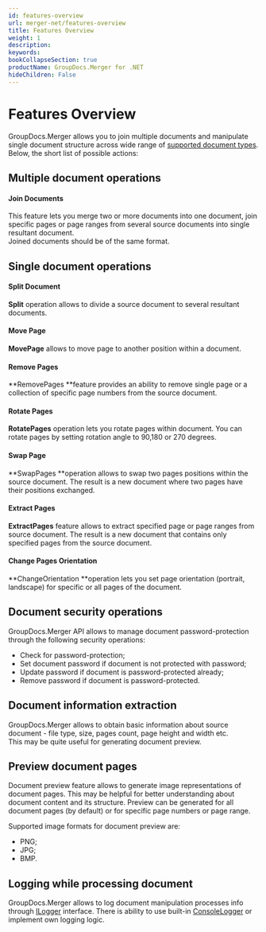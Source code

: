 ```yaml
---
id: features-overview
url: merger-net/features-overview
title: Features Overview
weight: 1
description: 
keywords: 
bookCollapseSection: true
productName: GroupDocs.Merger for .NET
hideChildren: False
---
```


# Features Overview


GroupDocs.Merger allows you to join multiple documents and manipulate single document structure across wide range of [supported document types](https://docs.groupdocs.com/display/mergernet/Supported+Document+Types). Below, the short list of possible actions: 

## Multiple document operations

#### Join Documents

This feature lets you merge two or more documents into one document, join specific pages or page ranges from several source documents into single resultant document.  
Joined documents should be of the same format. 

## Single document operations

#### Split Document

**Split** operation allows to divide a source document to several resultant documents.

#### Move Page

**MovePage** allows to move page to another position within a document. 

#### Remove Pages

**RemovePages **feature provides an ability to remove single page or a collection of specific page numbers from the source document. 

#### Rotate Pages

**RotatePages** operation lets you rotate pages within document. You can rotate pages by setting rotation angle to 90,180 or 270 degrees. 

#### Swap Page

**SwapPages **operation allows to swap two pages positions within the source document. The result is a new document where two pages have their positions exchanged.

#### Extract Pages

**ExtractPages** feature allows to extract specified page or page ranges from source document. The result is a new document that contains only specified pages from the source document.

#### Change Pages Orientation

**ChangeOrientation **operation lets you set page orientation (portrait, landscape) for specific or all pages of the document.

## Document security operations

GroupDocs.Merger API allows to manage document password-protection through the following security operations:

*   Check for password-protection;
*   Set document password if document is not protected with password;
*   Update password if document is password-protected already;
*   Remove password if document is password-protected. 

## Document information extraction

GroupDocs.Merger allows to obtain basic information about source document - file type, size, pages count, page height and width etc.  
This may be quite useful for generating document preview.

## Preview document pages

Document preview feature allows to generate image representations of document pages. This may be helpful for better understanding about document content and its structure. Preview can be generated for all document pages (by default) or for specific page numbers or page range.

Supported image formats for document preview are:

*   PNG;
*   JPG;
*   BMP.

## Logging while processing document 

GroupDocs.Merger allows to log document manipulation processes info through [ILogger](https://apireference.groupdocs.com/net/merger/groupdocs.merger.logging/ilogger) interface. There is ability to use built-in [ConsoleLogger](https://apireference.groupdocs.com/net/merger/groupdocs.merger.logging/consolelogger) or implement own logging logic.
